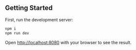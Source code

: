 ## Getting Started

First, run the development server:

```bash
npm i
npm run dev
```

Open [http://localhost:8080](http://localhost:8080) with your browser to see the result.

